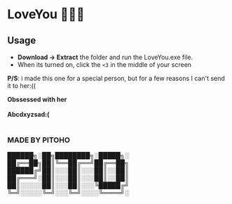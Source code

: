 

# LoveYou 💖💗💓
## Usage
 - **Download -> Extract** the folder and run the LoveYou.exe file.
 - When its turned on, click the `<3` in the middle of your screen

**P/S**: i made this one for a special person, but for a few reasons I can't send it to her:((


**Obssessed with her <br><br>
Abcdxyzsad:(<br><br>**


### MADE BY PITOHO



██████╗░██╗████████╗░█████╗░
██╔══██╗██║╚══██╔══╝██╔══██╗
██████╔╝██║░░░██║░░░██║░░██║
██╔═══╝░██║░░░██║░░░██║░░██║
██║░░░░░██║░░░██║░░░╚█████╔╝
╚═╝░░░░░╚═╝░░░╚═╝░░░░╚════╝░
